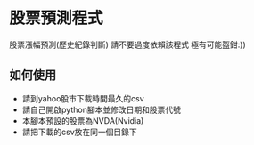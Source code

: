 # 股票預測程式
股票漲幅預測(歷史紀錄判斷)
請不要過度依賴該程式 極有可能盔鉗:))

## 如何使用
- 請到yahoo股市下載時間最久的csv
- 請自己開啟python腳本並修改日期和股票代號
- 本腳本預設的股票為NVDA(Nvidia)
- 請把下載的csv放在同一個目錄下
